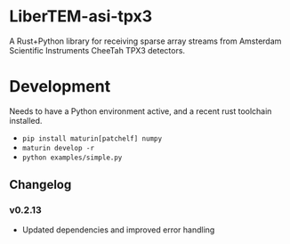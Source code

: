 # LiberTEM-asi-tpx3

A Rust+Python library for receiving sparse array streams from Amsterdam
Scientific Instruments CheeTah TPX3 detectors.

# Development

Needs to have a Python environment active, and a recent rust toolchain installed.

- `pip install maturin[patchelf] numpy`
- `maturin develop -r`
- `python examples/simple.py`

## Changelog

### v0.2.13

- Updated dependencies and improved error handling
